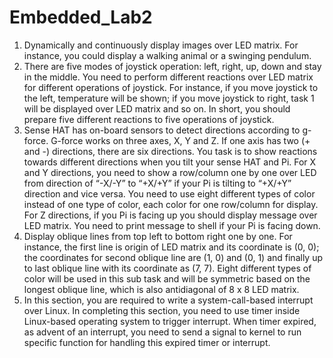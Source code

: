 # Embedded_Lab2
1.  Dynamically and continuously display images over LED matrix. For instance, you could display a walking animal or a swinging pendulum.
2. There are five modes of joystick operation: left, right, up, down and stay in the middle. You need to perform different reactions over LED matrix for different operations of joystick. For instance, if you move joystick to the left, temperature will be shown; if you move joystick to right, task 1 will be displayed over LED matrix and so on. In short, you should prepare five different reactions to five operations of joystick.
3. Sense HAT has on-board sensors to detect directions according to g-force. G-force works on three axes, X, Y and Z. If one axis has two (+ and -) directions, there are six directions. You task is to show reactions towards different directions when you tilt your sense HAT and Pi. For X and Y directions, you need to show a row/column one by one over LED from direction of “-X/-Y” to “+X/+Y” if your Pi is tilting to “+X/+Y” direction and vice versa. You need to use eight different types of color instead of one type of color, each color for one row/column for display. For Z directions, if you Pi is facing up you should display message over LED matrix. You need to print message to shell if your Pi is facing down.
4. Display oblique lines from top left to bottom right one by one. For instance, the first line is origin of LED matrix and its coordinate is (0, 0); the coordinates for second oblique line are (1, 0) and (0, 1) and finally up to last oblique line with its coordinate as (7, 7). Eight different types of color will be used in this sub task and will be symmetric based on the longest oblique line, which is also antidiagonal of 8 x 8 LED matrix.
5. In this section, you are required to write a system-call-based interrupt over Linux. In completing this section, you need to use timer inside Linux-based operating system to trigger interrupt. When timer expired, as advent of an interrupt, you need to send a signal to kernel to run specific function for handling this expired timer or interrupt.

